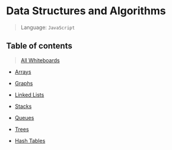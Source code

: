 # Data Structures and Algorithms
> Language: `JavaScript`


## Table of contents

> [All Whiteboards](whiteboards)

- [Arrays](code-challenges/arrayReverse)

- [Graphs](code-challenges/arrayShift)

- [Linked Lists](code-challenges/linkLists)

- [Stacks](code-challenges/stacks)

- [Queues](code-challenges/queues)

- [Trees](code-challenges/trees)

- [Hash Tables](code-challenges/hashTables)
